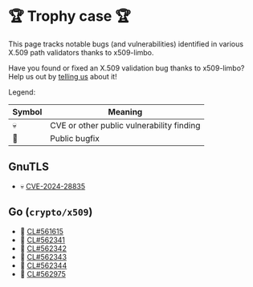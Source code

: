 # 🏆 Trophy case 🏆

This page tracks notable bugs (and vulnerabilities) identified in various
X.509 path validators thanks to x509-limbo.

Have you found or fixed an X.509 validation bug thanks to x509-limbo?
Help us out by [telling us] about it!

[telling us]: https://github.com/C2SP/x509-limbo/issues/new

Legend:

| Symbol | Meaning |
| ------ | ------- |
| 💀     | CVE or other public vulnerability finding |
| 🦺     | Public bugfix |

## GnuTLS

* 💀 [CVE-2024-28835](https://nvd.nist.gov/vuln/detail/CVE-2024-28835)

## Go (`crypto/x509`)

* 🦺 [CL#561615](https://go.dev/cl/561615)
* 🦺 [CL#562341](https://go.dev/cl/562341)
* 🦺 [CL#562342](https://go.dev/cl/562342)
* 🦺 [CL#562343](https://go.dev/cl/562343)
* 🦺 [CL#562344](https://go.dev/cl/562344)
* 🦺 [CL#562975](https://go.dev/cl/562975)
